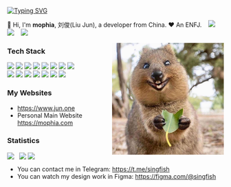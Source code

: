 [![Typing SVG](https://readme-typing-svg.herokuapp.com?font=Raleway&pause=1000&color=F78AE0&multiline=true&width=500&height=66&lines=Where+there+is+a+will%2C+there+is+a+way.;%E6%9C%89%E5%BF%97%E8%80%85%EF%BC%8C%E4%BA%8B%E7%AB%9F%E6%88%90%E3%80%82)](https://git.io/typing-svg)

👋 Hi, I'm **mophia**, 刘俊(Liu Jun), a developer from China. ❤️  An ENFJ. &nbsp;&nbsp; 
[![](https://img.shields.io/badge/-Douban-007722?style=flat-square&logo=Douban&logoColor=white)](https://www.douban.com/people/moph/) &nbsp;&nbsp;
[![](https://img.shields.io/badge/-Telegram-26A5E4?style=flat-square&logo=Telegram&logoColor=white)](https://t.me/mophias) &nbsp;&nbsp; 
<img src="https://wakatime.com/badge/user/86cbdefc-fb69-4fd8-a1de-11289c6386aa.svg"/>

<!--[![](https://img.shields.io/badge/-Bilibili-00A1D6?style=flat-square&logo=Bilibili&logoColor=white)](https://space.bilibili.com/688435320/) &nbsp;&nbsp;  -->

<img align="right" alt="Quokka" src="img/quokka.jpg" width="260" />

### Tech Stack

[![](https://img.shields.io/badge/Python-3776AB?style=flat-square&logo=python&logoColor=white)](https://python.org)
[![](https://img.shields.io/badge/Go-1E90FF?style=flat-square&logo=go&logoColor=white)](https://go.dev)
[![](https://img.shields.io/badge/-JavaScript-red?style=flat-square&logo=javascript&logoColor=white)](https://javascript.info)
[![](https://img.shields.io/badge/Vue-4FC08D?style=flat-square&logo=Vue.js&logoColor=white)](https://reactjs.org)
[![](https://img.shields.io/badge/React-61DAFB?style=flat-square&logo=react&logoColor=white)](https://vuejs.org)
[![](https://img.shields.io/badge/Three.js-000000?style=flat-square&logo=Three.js&logoColor=white)](https://threejs.org)
[![](https://img.shields.io/badge/ECharts-DC382D?style=flat-square&logo=Apache%20ECharts&logoColor=white)](https://echarts.apache.org)
[![](https://img.shields.io/badge/Svelte-FF3E00?style=flat-square&logo=Svelte&logoColor=white)](https://svelte.dev)<br />
[![](https://img.shields.io/badge/Docker-2496ED?style=flat-square&logo=docker&logoColor=white)](https://docker.com)
[![](https://img.shields.io/badge/MySQL-4479A1?style=flat-square&logo=mysql&logoColor=white)](https://mysql.com)
[![](https://img.shields.io/badge/Redis-DC382D?style=flat-square&logo=Redis&logoColor=white)](https://redis.io)
[![](https://img.shields.io/badge/Pandas-150458?style=flat-square&logo=Pandas&logoColor=white)](https://pandas.pydata.org/)
[![](https://img.shields.io/badge/Numpy-013243?style=flat-square&logo=Numpy&logoColor=white)](https://numpy.org)
[![](https://img.shields.io/badge/Gin-DC382D?style=flat-square&logo=Gin&logoColor=white)](https://gin-gonic.com/)
[![](https://img.shields.io/badge/Viper-DC382D?style=flat-square&logo=viper&logoColor=white)](https://github.com/spf13/viper)

### My Websites
- <https://www.jun.one>
- Personal Main Website <https://mophia.com>

### Statistics

<p align="left">
  <img align="center" src="https://github-readme-stats.vercel.app/api?username=singfish&count_private=true&show_icons=true&include_all_commits=true&hide_border=true&hide_title=true" width="48%"/>&nbsp;&nbsp;
  <img align="center" src="https://github-readme-stats.vercel.app/api/top-langs/?username=singfish&langs_count=10&hide_title=true&hide_border=true&layout=compact&hide=GLSL,Roff" width="48%" />
  <a href="https://leetcode-cn.com/u/mophia/"><img align="center" src="https://stats.justsong.cn/api/leetcode?username=singfish" width="50%" /></a>
</p>

- You can contact me in Telegram: <https://t.me/singfish>
- You can watch my design work in Figma: <https://figma.com/@singfish>
